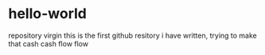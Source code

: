 # hello-world
repository virgin
this is the first github resitory i have written, trying to make that cash cash flow flow 
